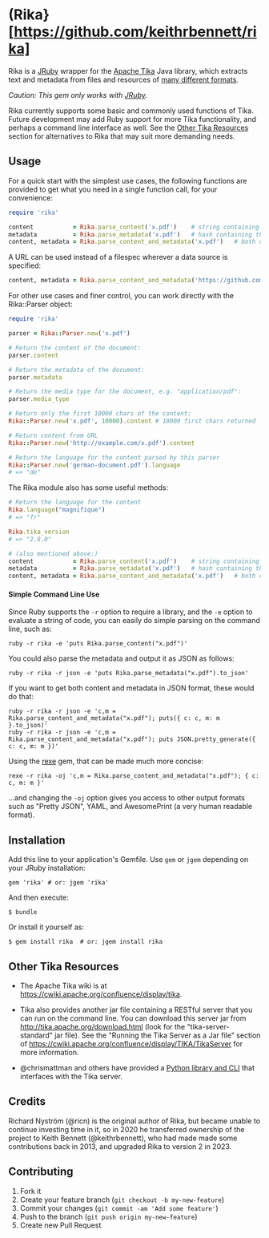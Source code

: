 
# (Rika}[https://github.com/keithrbennett/rika]

Rika is a [JRuby](https://www.jruby.org) wrapper for the [Apache Tika](http://tika.apache.org/) Java library, which extracts text and metadata from files and resources of [many different formats](https://tika.apache.org/1.24.1/formats.html).

_Caution: This gem only works with [JRuby](https://www.jruby.org)._

Rika currently supports some basic and commonly used functions of Tika. Future development may add Ruby support for more Tika functionality, and perhaps a command line interface as well. See the [Other Tika Resources](#other-tika-resources) section for alternatives to Rika that may suit more demanding needs.

## Usage

For a quick start with the simplest use cases, the following functions are provided to get what you need in a single function call, for your convenience:

```ruby
require 'rika'

content           = Rika.parse_content('x.pdf')    # string containing all content text
metadata          = Rika.parse_metadata('x.pdf')   # hash containing the document metadata
content, metadata = Rika.parse_content_and_metadata('x.pdf')   # both of the above
```

A URL can be used instead of a filespec wherever a data source is specified:

```ruby
content, metadata = Rika.parse_content_and_metadata('https://github.com/keithrbennett/rika')
```

For other use cases and finer control, you can work directly with the Rika::Parser object:

```ruby
require 'rika'

parser = Rika::Parser.new('x.pdf')

# Return the content of the document:
parser.content 

# Return the metadata of the document:
parser.metadata 

# Return the media type for the document, e.g. "application/pdf":
parser.media_type 

# Return only the first 10000 chars of the content:
Rika::Parser.new('x.pdf', 10000).content # 10000 first chars returned

# Return content from URL
Rika::Parser.new('http://example.com/x.pdf').content

# Return the language for the content parsed by this parser
Rika::Parser.new('german-document.pdf').language
# => "de"
```

The Rika module also has some useful methods:

```ruby
# Return the language for the content
Rika.language("magnifique")
# => "fr"

Rika.tika_version
# => "2.8.0"

# (also mentioned above:)
content           = Rika.parse_content('x.pdf')    # string containing all content text
metadata          = Rika.parse_metadata('x.pdf')   # hash containing the document metadata
content, metadata = Rika.parse_content_and_metadata('x.pdf')   # both of the above
```

#### Simple Command Line Use

Since Ruby supports the `-r` option to require a library, and the `-e` option to evaluate a string of code, you can easily do simple parsing on the command line, such as:

```
ruby -r rika -e 'puts Rika.parse_content("x.pdf")'
```

You could also parse the metadata and output it as JSON as follows:

```
ruby -r rika -r json -e 'puts Rika.parse_metadata("x.pdf").to_json'
```

If you want to get both content and metadata in JSON format, these would do that:

```
ruby -r rika -r json -e 'c,m = Rika.parse_content_and_metadata("x.pdf"); puts({ c: c, m: m }.to_json)'
ruby -r rika -r json -e 'c,m = Rika.parse_content_and_metadata("x.pdf"); puts JSON.pretty_generate({ c: c, m: m })'
```

Using the [rexe](https://github.com/keithrbennett/rexe) gem, that can be made much more concise:

```
rexe -r rika -oj 'c,m = Rika.parse_content_and_metadata("x.pdf"); { c: c, m: m }'
```

...and changing the `-oj` option gives you access to other output formats such as "Pretty JSON", YAML, and AwesomePrint (a very human readable format).
 

## Installation

Add this line to your application's Gemfile. Use `gem` or `jgem` depending on your JRuby installation:

    gem 'rika' # or: jgem 'rika'

And then execute:

    $ bundle

Or install it yourself as:

    $ gem install rika  # or: jgem install rika

## Other Tika Resources

* The Apache Tika wiki is at https://cwiki.apache.org/confluence/display/tika.

* Tika also provides another jar file containing a RESTful server that you can run on the command line. 
You can download this server jar from http://tika.apache.org/download.html (look for the "tika-server-standard" jar file). 
See the "Running the Tika Server as a Jar file" section of https://cwiki.apache.org/confluence/display/TIKA/TikaServer for more information.

* @chrismattman and others have provided a [Python library and CLI](https://github.com/chrismattmann/tika-python) 
that interfaces with the Tika server.

## Credits

Richard Nyström (@ricn) is the original author of Rika, but became unable to continue investing time in it,
so in 2020 he transferred ownership of the project to Keith Bennett (@keithrbennett),
who had made made some contributions back in 2013, and upgraded Rika to version 2 in 2023.

## Contributing

1. Fork it
2. Create your feature branch (`git checkout -b my-new-feature`)
3. Commit your changes (`git commit -am 'Add some feature'`)
4. Push to the branch (`git push origin my-new-feature`)
5. Create new Pull Request
